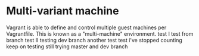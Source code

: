 # Multi-variant machine 

Vagrant is able to define and control multiple guest machines per Vagrantfile. This is known as a "multi-machine" environment.
test I
test from branch
test II
testing dev branch
another test
test i've stopped counting
keep on testing
still trying
master and dev branch

